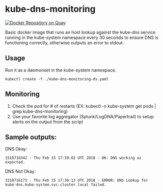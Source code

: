 # kube-dns-monitoring
[![Docker Repository on Quay](https://quay.io/repository/kylegato/kube-dns-monitoring/status "Docker Repository on Quay")](https://quay.io/repository/kylegato/kube-dns-monitoring)

Basic docker image that runs an host lookup against the kube-dns service running in the kube-system namespace every 30 seconds to ensure DNS is functioning correctly, otherwise outputs an error to stdout.


## Usage
Run it as a daemonset in the kube-system namespace.

```
kubectl create -f ./kube-dns-monitoring-ds.yaml
```

## Monitoring
1. Check the pod for # of restarts (EX: kubectl -n kube-system get pods | grep kube-dns-monitoring)
2. Use your favorite log aggregator (Splunk/LogDNA/Papertrail) to setup alerts on the output from the script

## Sample outputs:

DNS Okay:
```
1518716342 - Thu Feb 15 17:39:02 UTC 2018 - OK: DNS working as expected.
```

DNS Not Okay:
```
1518716173 - Thu Feb 15 17:36:13 UTC 2018 - ERROR: DNS Lookup for kube-dns.kube-system.svc.cluster.local failed.
```

